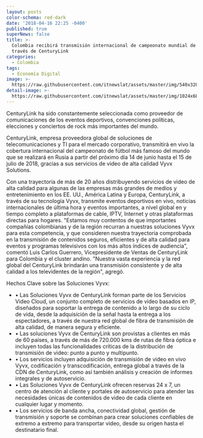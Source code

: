 ```yaml
---
layout: posts
color-schema: red-dark
date: '2018-04-16 22:25 -0400'
published: true
superNews: false
title: >-
  Colombia recibirá transmisión internacional de campeonato mundial de fútbol a
  través de CenturyLink
categories:
  - Colombia
tags:
  - Economía Digital
image: >-
  https://raw.githubusercontent.com/itnewslat/assets/master/img/540x320/Satelital-p.jpg
detail-image: >-
  https://raw.githubusercontent.com/itnewslat/assets/master/img/1024x680/Satelital-g.jpg
---
```

CenturyLink ha sido constantemente seleccionada como proveedor de comunicaciones de los eventos deportivos, convenciones políticas, elecciones y conciertos de rock más importantes del mundo.

CenturyLink, empresa proveedora global de soluciones de telecomunicaciones y TI para el mercado corporativo, transmitirá en vivo la cobertura internacional del campeonato de fútbol más famoso del mundo que se realizará en Rusia a partir del próximo día 14 de junio hasta el 15 de julio de 2018, gracias a sus servicios de video de alta calidad Vyvx Solutions. 

Con una trayectoria de más de 20 años distribuyendo servicios de video de alta calidad para algunas de las empresas más grandes de medios y entretenimiento en los EE. UU., América Latina y Europa, CenturyLink, a través de su tecnología Vyvx, transmite eventos deportivos en vivo, noticias internacionales de última hora y eventos importantes, a nivel global en y tiempo completo a plataformas de cable, IPTV, Internet y otras plataformas directas para hogares.
"Estamos muy contentos de que importantes compañías colombianas y de la región recurran a nuestras soluciones Vyvx para esta competencia, y que consideren nuestra trayectoria comprobada en la transmisión de contenidos seguros, eficientes y de alta calidad para eventos y programas televisivos con los más altos índices de audiencia", comentó Luis Carlos Guerrero, Vicepresidente de Ventas de CenturyLink para Colombia y el cluster andino. "Nuestra vasta experiencia y la red global del CenturyLink brindarán una transmisión consistente y de alta calidad a los televidentes de la región", agregó.

Hechos Clave sobre las Soluciones Vyvx:

- •	Las Soluciones Vyvx de CenturyLink forman parte de los Servicios Video Cloud, un conjunto completo de servicios de video basados en IP, diseñados para soportar la entrega de contenido a lo largo de su ciclo de vida, desde la adquisición de la señal hasta la entrega a los espectadores, a través de nuestra red global de fibra de transmisión de alta calidad, de manera segura y eficiente. 
- •	Las soluciones Vyvx de CenturyLink son provistas a clientes en más de 60 países, a través de más de 720.000 kms de rutas de fibra óptica e incluyen todas las funcionalidades críticas de la distribución de transmisión de video: punto a punto y multipunto.
- •	Los servicios incluyen adquisición de transmisión de video en vivo Vyvx, codificación y transcodificación, entrega global a través de la CDN de CenturyLink, como así también análisis y creación de informes integrales y de autoservicio. 
- •	Las Soluciones Vyvx de CenturyLink ofrecen reservas 24 x 7, un centro de atención al cliente y portales de autoservicio para atender las necesidades únicas de contenidos de video de cada cliente en cualquier lugar y momento. 
- •	Los servicios de banda ancha, conectividad global, gestión de transmisión y soporte se combinan para crear soluciones confiables de extremo a extremo para transportar video, desde su origen hasta el destinatario final.


